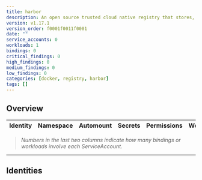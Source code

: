 ```yaml
---
title: harbor
description: An open source trusted cloud native registry that stores, signs, and scans content
version: v1.17.1
version_order: f0001f0011f0001
date: ""
service_accounts: 0
workloads: 1
bindings: 0
critical_findings: 0
high_findings: 0
medium_findings: 0
low_findings: 0
categories: [docker, registry, harbor]
tags: []
---
```


## Overview

| Identity | Namespace | Automount | Secrets | Permissions | Workloads | Risk |
| -------- | --------- | --------- | ------- | ----------- | --------- | ---- |

> _Numbers in the last two columns indicate how many bindings or workloads involve each ServiceAccount._

---

## Identities
